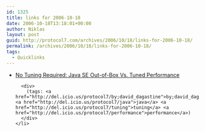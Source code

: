 ```yaml
---
id: 1325
title: links for 2006-10-18
date: 2006-10-18T13:18:01+00:00
author: Niklas
layout: post
guid: http://protocol7.com/archives/2006/10/18/links-for-2006-10-18/
permalink: /archives/2006/10/18/links-for-2006-10-18/
tags:
  - Quicklinks
---
```

<div class='microid-b54ea224908437793b48503602eee749d109fe44'>
  <ul>
    <li>
      <div>
        <a href="http://blogs.sun.com/dagastine/entry/no_tuning_required_java_se">No Tuning Required: Java SE Out-of-Box Vs. Tuned Performance</a>
      </div>
      
      <div>
        (tags: <a href="http://del.icio.us/protocol7/by;david_dagastine">by;david_dagastine</a> <a href="http://del.icio.us/protocol7/java">java</a> <a href="http://del.icio.us/protocol7/tuning">tuning</a> <a href="http://del.icio.us/protocol7/performance">performance</a>)
      </div>
    </li>
  </ul>
</div>